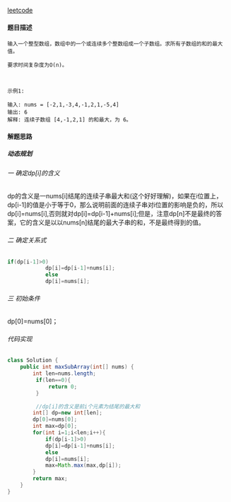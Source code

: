 [leetcode](https://leetcode-cn.com/problems/lian-xu-zi-shu-zu-de-zui-da-he-lcof/)

#### 题目描述

```
输入一个整型数组，数组中的一个或连续多个整数组成一个子数组。求所有子数组的和的最大值。

要求时间复杂度为O(n)。

 

示例1:

输入: nums = [-2,1,-3,4,-1,2,1,-5,4]
输出: 6
解释: 连续子数组 [4,-1,2,1] 的和最大，为 6。
```

#### 解题思路

##### 动态规划

###### 一 确定dp[i]的含义

dp的含义是一nums[i]结尾的连续子串最大和(这个好好理解)，如果在i位置上，dp[i-1]的值是小于等于0，那么说明前面的连续子串对i位置的影响是负的，所以dp[i]=nums[i],否则就对dp[i]=dp[i-1]+nums[i];但是，注意dp[n]不是最终的答案，它的含义是以以nums[n]结尾的最大子串的和，不是最终得到的值。

###### 二  确定关系式

```java
if(dp[i-1]>0)
            dp[i]=dp[i-1]+nums[i];
            else
            dp[i]=nums[i];
```

###### 三  初始条件

dp[0]=nums[0]；

###### 代码实现

```java
class Solution {
    public int maxSubArray(int[] nums) {
        int len=nums.length;
         if(len==0){
             return 0;
         }
         
         //dp[i]的含义是前i个元素为结尾的最大和
        int[] dp=new int[len];
        dp[0]=nums[0];
        int max=dp[0];
        for(int i=1;i<len;i++){
            if(dp[i-1]>0)
            dp[i]=dp[i-1]+nums[i];
            else
            dp[i]=nums[i];
            max=Math.max(max,dp[i]);
        }
        return max;
    }
}
```



